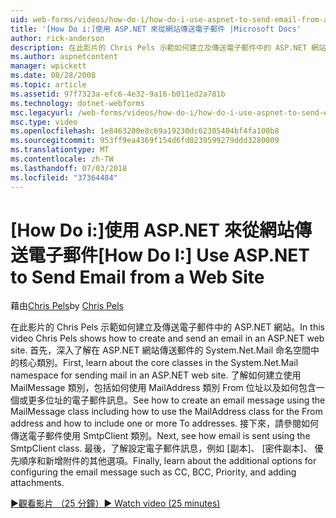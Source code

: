 ```yaml
---
uid: web-forms/videos/how-do-i/how-do-i-use-aspnet-to-send-email-from-a-web-site
title: '[How Do i:]使用 ASP.NET 來從網站傳送電子郵件 |Microsoft Docs'
author: rick-anderson
description: 在此影片的 Chris Pels 示範如何建立及傳送電子郵件中的 ASP.NET 網站。 首先，了解的 System.Net.Mail 命名空間 f 中的核心類別...
ms.author: aspnetcontent
manager: wpickett
ms.date: 08/28/2008
ms.topic: article
ms.assetid: 97f7323a-efc6-4e32-9a16-b011ed2a781b
ms.technology: dotnet-webforms
msc.legacyurl: /web-forms/videos/how-do-i/how-do-i-use-aspnet-to-send-email-from-a-web-site
msc.type: video
ms.openlocfilehash: 1e8463200e8c69a19230dc62305404bf4fa100b8
ms.sourcegitcommit: 953ff9ea4369f154d6fd0239599279ddd3280009
ms.translationtype: MT
ms.contentlocale: zh-TW
ms.lasthandoff: 07/03/2018
ms.locfileid: "37364484"
---
```

<a name="how-do-i-use-aspnet-to-send-email-from-a-web-site"></a><span data-ttu-id="c2c7a-104">[How Do i:]使用 ASP.NET 來從網站傳送電子郵件</span><span class="sxs-lookup"><span data-stu-id="c2c7a-104">[How Do I:] Use ASP.NET to Send Email from a Web Site</span></span>
====================
<span data-ttu-id="c2c7a-105">藉由[Chris Pels](https://twitter.com/chrispels)</span><span class="sxs-lookup"><span data-stu-id="c2c7a-105">by [Chris Pels](https://twitter.com/chrispels)</span></span>

<span data-ttu-id="c2c7a-106">在此影片的 Chris Pels 示範如何建立及傳送電子郵件中的 ASP.NET 網站。</span><span class="sxs-lookup"><span data-stu-id="c2c7a-106">In this video Chris Pels shows how to create and send an email in an ASP.NET web site.</span></span> <span data-ttu-id="c2c7a-107">首先，深入了解在 ASP.NET 網站傳送郵件的 System.Net.Mail 命名空間中的核心類別。</span><span class="sxs-lookup"><span data-stu-id="c2c7a-107">First, learn about the core classes in the System.Net.Mail namespace for sending mail in an ASP.NET web site.</span></span> <span data-ttu-id="c2c7a-108">了解如何建立使用 MailMessage 類別，包括如何使用 MailAddress 類別 From 位址以及如何包含一個或更多位址的電子郵件訊息。</span><span class="sxs-lookup"><span data-stu-id="c2c7a-108">See how to create an email message using the MailMessage class including how to use the MailAddress class for the From address and how to include one or more To addresses.</span></span> <span data-ttu-id="c2c7a-109">接下來，請參閱如何傳送電子郵件使用 SmtpClient 類別。</span><span class="sxs-lookup"><span data-stu-id="c2c7a-109">Next, see how email is sent using the SmtpClient class.</span></span> <span data-ttu-id="c2c7a-110">最後，了解設定電子郵件訊息，例如 [副本]、 [密件副本]、 優先順序和新增附件的其他選項。</span><span class="sxs-lookup"><span data-stu-id="c2c7a-110">Finally, learn about the additional options for configuring the email message such as CC, BCC, Priority, and adding attachments.</span></span>

[<span data-ttu-id="c2c7a-111">&#9654;觀看影片 （25 分鐘）</span><span class="sxs-lookup"><span data-stu-id="c2c7a-111">&#9654; Watch video (25 minutes)</span></span>](https://channel9.msdn.com/Blogs/ASP-NET-Site-Videos/how-do-i-use-aspnet-to-send-email-from-a-web-site)

